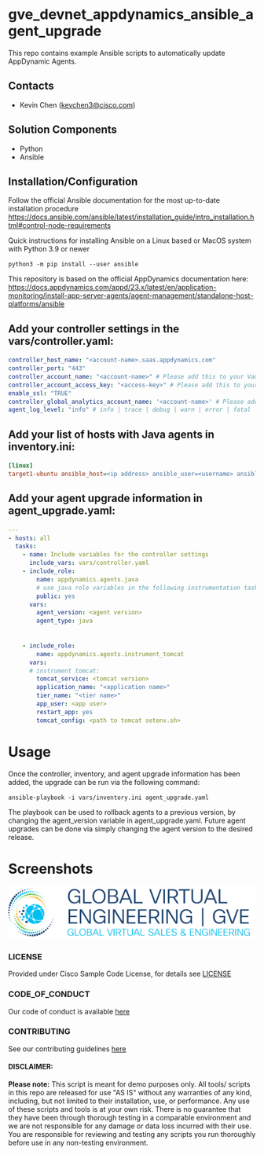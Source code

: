 # gve_devnet_appdynamics_ansible_agent_upgrade
This repo contains example Ansible scripts to automatically update AppDynamic Agents. 


## Contacts
* Kevin Chen (kevchen3@cisco.com)

## Solution Components
* Python
* Ansible


## Installation/Configuration

Follow the official Ansible documentation for the most up-to-date installation procedure
https://docs.ansible.com/ansible/latest/installation_guide/intro_installation.html#control-node-requirements

Quick instructions for installing Ansible on a Linux based or MacOS system with Python 3.9 or newer

```
python3 -m pip install --user ansible

```

This repository is based on the official AppDynamics documentation here:
https://docs.appdynamics.com/appd/23.x/latest/en/application-monitoring/install-app-server-agents/agent-management/standalone-host-platforms/ansible 


## Add your controller settings in the vars/controller.yaml:

```yaml
controller_host_name: "<account-name>.saas.appdynamics.com"
controller_port: "443"
controller_account_name: "<account-name>" # Please add this to your Vault
controller_account_access_key: "<access-key>" # Please add this to your Vault
enable_ssl: "TRUE"
controller_global_analytics_account_name: '<account-name>' # Please add this to your Vault
agent_log_level: "info" # info | trace | debug | warn | error | fatal | all | off
```
## Add your list of hosts with Java agents in inventory.ini:

```ini
[linux]
target1-ubuntu ansible_host=<ip address> ansible_user=<username> ansible_become_pass=<password>
```

## Add your agent upgrade information in agent_upgrade.yaml:

```yaml
---
- hosts: all
  tasks:
    - name: Include variables for the controller settings
      include_vars: vars/controller.yaml
    - include_role:
        name: appdynamics.agents.java
        # use java role variables in the following instrumentation tasks when public: yes
        public: yes
      vars:
        agent_version: <agent version>
        agent_type: java


    - include_role:
        name: appdynamics.agents.instrument_tomcat
      vars:
      # instrument tomcat:
        tomcat_service: <tomcat version>
        application_name: "<application name>"
        tier_name: "<tier name>"
        app_user: <app user>
        restart_app: yes
        tomcat_config: <path to tomcat setenv.sh>
```

# Usage

Once the controller, inventory, and agent upgrade information has been added, the upgrade can be run via the following command:

```
ansible-playbook -i vars/inventory.ini agent_upgrade.yaml
```

The playbook can be used to rollback agents to a previous version, by changing the agent_version variable in agent_upgrade.yaml. Future agent upgrades can be done via simply changing the agent version to the desired release. 

# Screenshots

![/IMAGES/0image.png](/IMAGES/0image.png)

### LICENSE

Provided under Cisco Sample Code License, for details see [LICENSE](LICENSE.md)

### CODE_OF_CONDUCT

Our code of conduct is available [here](CODE_OF_CONDUCT.md)

### CONTRIBUTING

See our contributing guidelines [here](CONTRIBUTING.md)

#### DISCLAIMER:
<b>Please note:</b> This script is meant for demo purposes only. All tools/ scripts in this repo are released for use "AS IS" without any warranties of any kind, including, but not limited to their installation, use, or performance. Any use of these scripts and tools is at your own risk. There is no guarantee that they have been through thorough testing in a comparable environment and we are not responsible for any damage or data loss incurred with their use.
You are responsible for reviewing and testing any scripts you run thoroughly before use in any non-testing environment.